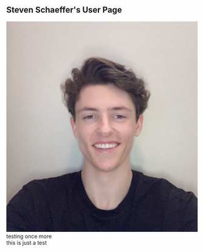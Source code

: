 ## Steven Schaeffer's User Page
![Steven Schaeffer's Profile Picture](./images/pfp.jpg)
testing once more
\
this is just a test